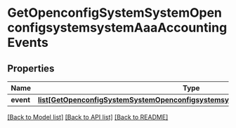 # GetOpenconfigSystemSystemOpenconfigsystemsystemAaaAccountingEvents

## Properties
Name | Type | Description | Notes
------------ | ------------- | ------------- | -------------
**event** | [**list[GetOpenconfigSystemSystemOpenconfigsystemsystemAaaAccountingEventsEvent]**](GetOpenconfigSystemSystemOpenconfigsystemsystemAaaAccountingEventsEvent.md) |  | [optional] 

[[Back to Model list]](../README.md#documentation-for-models) [[Back to API list]](../README.md#documentation-for-api-endpoints) [[Back to README]](../README.md)


